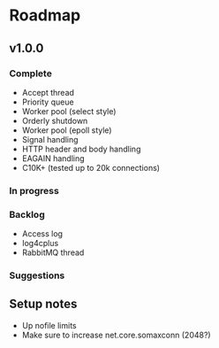 # Roadmap

## v1.0.0 
### Complete
- Accept thread
- Priority queue
- Worker pool (select style)
- Orderly shutdown
- Worker pool (epoll style)
- Signal handling
- HTTP header and body handling
- EAGAIN handling
- C10K+ (tested up to 20k connections)

### In progress


### Backlog
- Access log
- log4cplus
- RabbitMQ thread

### Suggestions

## Setup notes
- Up nofile limits 
- Make sure to increase net.core.somaxconn (2048?)